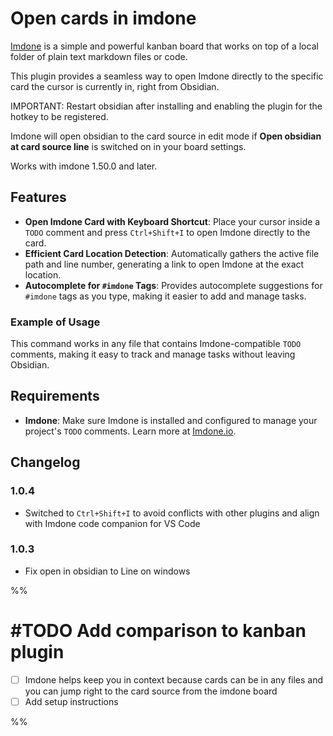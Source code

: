 # Open cards in imdone

[Imdone](https://imdone.io) is a simple and powerful kanban board that works on top of a local folder of plain text markdown files or code.

This plugin provides a seamless way to open Imdone directly to the specific card the cursor is currently in, right from Obsidian.

IMPORTANT: Restart obsidian after installing and enabling the plugin for the hotkey to be registered.

Imdone will open obsidian to the card source in edit mode if **Open obsidian at card source line** is switched on in your board settings.

Works with imdone 1.50.0 and later.

## Features

- **Open Imdone Card with Keyboard Shortcut**: Place your cursor inside a `TODO` comment and press `Ctrl+Shift+I` to open Imdone directly to the card.
- **Efficient Card Location Detection**: Automatically gathers the active file path and line number, generating a link to open Imdone at the exact location.
- **Autocomplete for `#imdone` Tags**: Provides autocomplete suggestions for `#imdone` tags as you type, making it easier to add and manage tasks.

### Example of Usage

This command works in any file that contains Imdone-compatible `TODO` comments, making it easy to track and manage tasks without leaving Obsidian.

## Requirements

- **Imdone**: Make sure Imdone is installed and configured to manage your project's `TODO` comments. Learn more at [Imdone.io](https://imdone.io).

## Changelog

### 1.0.4

- Switched to `Ctrl+Shift+I` to avoid conflicts with other plugins and align with  Imdone code companion for VS Code

### 1.0.3

- Fix open in obsidian to Line on windows

%% 
# #TODO Add comparison to kanban plugin

- [ ] Imdone helps keep you in context because cards can be in any files and you can jump right to the card source from the imdone board
- [ ] Add setup instructions

<!--
created:2025-01-20T17:21:10.756Z
order:-30
-->


 %%

